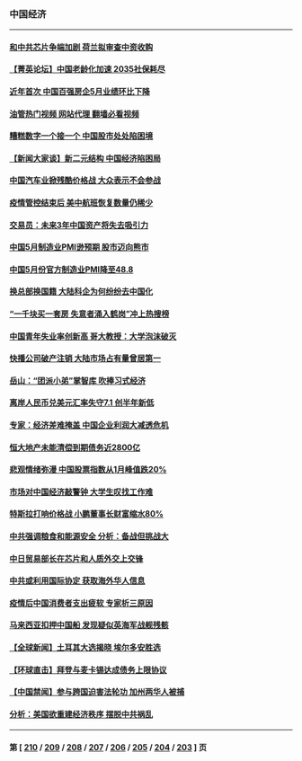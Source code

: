 ### 中国经济
---
#### [和中共芯片争端加剧 荷兰拟审查中资收购](../../pages/ncid283/n14007533.md?06010445) 
#### [【菁英论坛】中国老龄化加速 2035社保耗尽](../../pages/ncid283/n14007495.md?06010445) 
#### [近年首次 中国百强房企5月业绩环比下降](../../pages/ncid283/n14007251.md?06010445) 
#### [油管热门视频 网站代理 翻墙必看视频](http://138.2.39.72:81/youtube.html?epic-marker?06010445)
#### [糟糕数字一个接一个 中国股市处处陷困境](../../pages/ncid283/n14007467.md?06010445) 
#### [【新闻大家谈】新二元结构 中国经济陷困局](../../pages/ncid283/n14007392.md?06010445) 
#### [中国汽车业掀残酷价格战 大众表示不会参战](../../pages/ncid283/n14007310.md?06010445) 
#### [疫情管控结束后 美中航班恢复数量仍稀少](../../pages/ncid283/n14007255.md?06010445) 
#### [交易员：未来3年中国资产将失去吸引力](../../pages/ncid283/n14007208.md?06010445) 
#### [中国5月制造业PMI逊预期 股市迈向熊市](../../pages/ncid283/n14007110.md?06010445) 
#### [中国5月份官方制造业PMI降至48.8](../../pages/ncid283/n14007088.md?06010445) 
#### [换总部换国籍 大陆科企为何纷纷去中国化](../../pages/ncid283/n14006981.md?06010445) 
#### [“一千块买一套房 失意者涌入鹤岗”冲上热搜榜](../../pages/ncid283/n14006648.md?06010445) 
#### [中国青年失业率创新高 哥大教授：大学泡沫破灭](../../pages/ncid283/n14006843.md?06010445) 
#### [快播公司破产注销 大陆市场占有量曾居第一](../../pages/ncid283/n14006594.md?06010445) 
#### [岳山：“团派小弟”掌智库 吹捧习式经济](../../pages/ncid283/n14006622.md?06010445) 
#### [离岸人民币兑美元汇率失守7.1 创半年新低](../../pages/ncid283/n14006659.md?06010445) 
#### [专家：经济差难掩盖 中国企业利润大减透危机](../../pages/ncid283/n14006298.md?06010445) 
#### [恒大地产未能清偿到期债务近2800亿](../../pages/ncid283/n14006502.md?06010445) 
#### [悲观情绪弥漫 中国股票指数从1月峰值跌20%](../../pages/ncid283/n14006365.md?06010445) 
#### [市场对中国经济敲警钟 大学生叹找工作难](../../pages/ncid283/n14006173.md?06010445) 
#### [特斯拉打响价格战 小鹏董事长财富缩水80%](../../pages/ncid283/n14006158.md?06010445) 
#### [中共强调粮食和能源安全 分析：备战但挑战大](../../pages/ncid283/n14006155.md?06010445) 
#### [中日贸易部长在芯片和人质外交上交锋](../../pages/ncid283/n14006142.md?06010445) 
#### [中共或利用国际协定 获取海外华人信息](../../pages/ncid283/n14006081.md?06010445) 
#### [疫情后中国消费者支出疲软 专家析三原因](../../pages/ncid283/n14005919.md?06010445) 
#### [马来西亚扣押中国船 发现疑似英海军战舰残骸](../../pages/ncid283/n14005866.md?06010445) 
#### [【全球新闻】土耳其大选揭晓 埃尔多安胜选](../../pages/ncid283/n14005817.md?06010445) 
#### [【环球直击】拜登与麦卡锡达成债务上限协议](../../pages/ncid283/n14005815.md?06010445) 
#### [【中国禁闻】参与跨国迫害法轮功 加州两华人被捕](../../pages/ncid283/n14005816.md?06010445) 
#### [分析：美国欲重建经济秩序 摆脱中共祸乱](../../pages/ncid283/n14005488.md?06010445) 

---
#### 第 [ [210](./210.md?06010445) / [209](./209.md?06010445) / [208](./208.md?06010445) / [207](./207.md?06010445) / [206](./206.md?06010445) / [205](./205.md?06010445) / [204](./204.md?06010445) / [203](./203.md?06010445) ] 页
